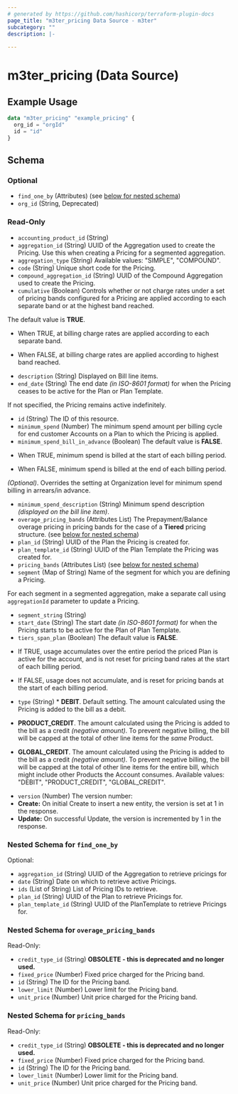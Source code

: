 ```yaml
---
# generated by https://github.com/hashicorp/terraform-plugin-docs
page_title: "m3ter_pricing Data Source - m3ter"
subcategory: ""
description: |-
  
---
```


# m3ter_pricing (Data Source)



## Example Usage

```terraform
data "m3ter_pricing" "example_pricing" {
  org_id = "orgId"
  id = "id"
}
```

<!-- schema generated by tfplugindocs -->
## Schema

### Optional

- `find_one_by` (Attributes) (see [below for nested schema](#nestedatt--find_one_by))
- `org_id` (String, Deprecated)

### Read-Only

- `accounting_product_id` (String)
- `aggregation_id` (String) UUID of the Aggregation used to create the Pricing. Use this when creating a Pricing for a segmented aggregation.
- `aggregation_type` (String) Available values: "SIMPLE", "COMPOUND".
- `code` (String) Unique short code for the Pricing.
- `compound_aggregation_id` (String) UUID of the Compound Aggregation used to create the Pricing.
- `cumulative` (Boolean) Controls whether or not charge rates under a set of pricing bands configured for a Pricing are applied according to each separate band or at the highest band reached.

The default value is **TRUE**.

* When TRUE, at billing charge rates are applied according to each separate band.

* When FALSE, at billing charge rates are applied according to highest band reached.
- `description` (String) Displayed on Bill line items.
- `end_date` (String) The end date *(in ISO-8601 format)* for when the Pricing ceases to be active for the Plan or Plan Template.

If not specified, the Pricing remains active indefinitely.
- `id` (String) The ID of this resource.
- `minimum_spend` (Number) The minimum spend amount per billing cycle for end customer Accounts on a Plan to which the Pricing is applied.
- `minimum_spend_bill_in_advance` (Boolean) The default value is **FALSE**.

* When TRUE, minimum spend is billed at the start of each billing period.

* When FALSE, minimum spend is billed at the end of each billing period.

*(Optional)*. Overrides the setting at Organization level for minimum spend billing in arrears/in advance.
- `minimum_spend_description` (String) Minimum spend description *(displayed on the bill line item)*.
- `overage_pricing_bands` (Attributes List) The Prepayment/Balance overage pricing in pricing bands for the case of a **Tiered** pricing structure. (see [below for nested schema](#nestedatt--overage_pricing_bands))
- `plan_id` (String) UUID of the Plan the Pricing is created for.
- `plan_template_id` (String) UUID of the Plan Template the Pricing was created for.
- `pricing_bands` (Attributes List) (see [below for nested schema](#nestedatt--pricing_bands))
- `segment` (Map of String) Name of the segment for which you are defining a Pricing.

For each segment in a segmented aggregation, make a separate call using `aggregationId` parameter to update a Pricing.
- `segment_string` (String)
- `start_date` (String) The start date *(in ISO-8601 format)* for when the Pricing starts to be active for the Plan of Plan Template.
- `tiers_span_plan` (Boolean) The default value is **FALSE**.

* If TRUE, usage accumulates over the entire period the priced Plan is active for the account, and is not reset for pricing band rates at the start of each billing period.

* If FALSE, usage does not accumulate, and is reset for pricing bands at the start of each billing period.
- `type` (String) * **DEBIT**. Default setting. The amount calculated using the Pricing is added to the bill as a debit.

* **PRODUCT_CREDIT**. The amount calculated using the Pricing is added to the bill as a credit *(negative amount)*. To prevent negative billing, the bill will be capped at the total of other line items for the *same* Product.

* **GLOBAL_CREDIT**. The amount calculated using the Pricing is added to the bill as a credit *(negative amount)*. To prevent negative billing, the bill will be capped at the total of other line items for the entire bill, which might include other Products the Account consumes.
Available values: "DEBIT", "PRODUCT_CREDIT", "GLOBAL_CREDIT".
- `version` (Number) The version number:
- **Create:** On initial Create to insert a new entity, the version is set at 1 in the response.
- **Update:** On successful Update, the version is incremented by 1 in the response.

<a id="nestedatt--find_one_by"></a>
### Nested Schema for `find_one_by`

Optional:

- `aggregation_id` (String) UUID of the Aggregation to retrieve pricings for
- `date` (String) Date on which to retrieve active Pricings.
- `ids` (List of String) List of Pricing IDs to retrieve.
- `plan_id` (String) UUID of the Plan to retrieve Pricings for.
- `plan_template_id` (String) UUID of the PlanTemplate to retrieve Pricings for.


<a id="nestedatt--overage_pricing_bands"></a>
### Nested Schema for `overage_pricing_bands`

Read-Only:

- `credit_type_id` (String) **OBSOLETE - this is deprecated and no longer used.**
- `fixed_price` (Number) Fixed price charged for the Pricing band.
- `id` (String) The ID for the Pricing band.
- `lower_limit` (Number) Lower limit for the Pricing band.
- `unit_price` (Number) Unit price charged for the Pricing band.


<a id="nestedatt--pricing_bands"></a>
### Nested Schema for `pricing_bands`

Read-Only:

- `credit_type_id` (String) **OBSOLETE - this is deprecated and no longer used.**
- `fixed_price` (Number) Fixed price charged for the Pricing band.
- `id` (String) The ID for the Pricing band.
- `lower_limit` (Number) Lower limit for the Pricing band.
- `unit_price` (Number) Unit price charged for the Pricing band.
